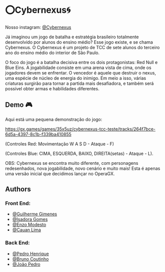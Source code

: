 
# ⭕Cybernexus🌀
Nosso instagram: [@Cybernexus](https://www.instagram.com/cybernexus.game/)


Já imaginou um jogo de batalha e estratégia brasileiro totalmente desenvolvido por alunos do ensino médio? Esse jogo existe, e se chama Cybernexus.
  O Cybernexus é um projeto de TCC de sete alunos do terceiro ano do ensino médio do interior de São Paulo. 

O foco do jogo é a batalha decisiva entre os dois protagonistas: Red Null e Blue Eins.
  A jogabilidade consiste em uma arena vista de cima, onde os jogadores devem se enfrentar. O vencedor é aquele que destruir o nexus, uma espécie de núcleo de energia do inimigo. Em meio a isso, várias criaturas surgirão para tornar a partida mais desafiadora, e também será possível obter armas e habilidades diferentes. 

## Demo 🎮

Aqui está uma pequena demonstração do jogo:


https://gx.games/games/35x5uz/cybernexus-tcc-teste/tracks/264f7bce-6d5a-4397-8c1b-f339ba410855

(Controles Red: Movimentação W A S D - Ataque - F)

(Controles Blue: CIMA, ESQUERDA, BAIXO, DIREITA(setas) - Ataque - L).

OBS: Cybernexus se encontra muito diferente, com personagens redesenhados, nova jogabilidade, novo cenário e muito mais! Esta é apenas uma versão inicial que decidimos lançar no OperaGX.




## Authors

### Front End:

- [@Guilherme Gimenes](https://www.instagram.com/gui.dgimenes/)
- [@Isadora Gomes](https://www.instagram.com/i5adora/)
- [@Enzo Modesto](https://www.instagram.com/_enzo.modesto/)
- [@Cauan Lima](https://www.instagram.com/cauan_keny/)

### Back End:

- [@Pedro Henrique](https://www.instagram.com/pedro__msantos/)
- [@Bruno Coutinho](https://www.instagram.com/obruno.coutinho/)
- [@João Pedro](https://www.instagram.com/jp_dias15/)
